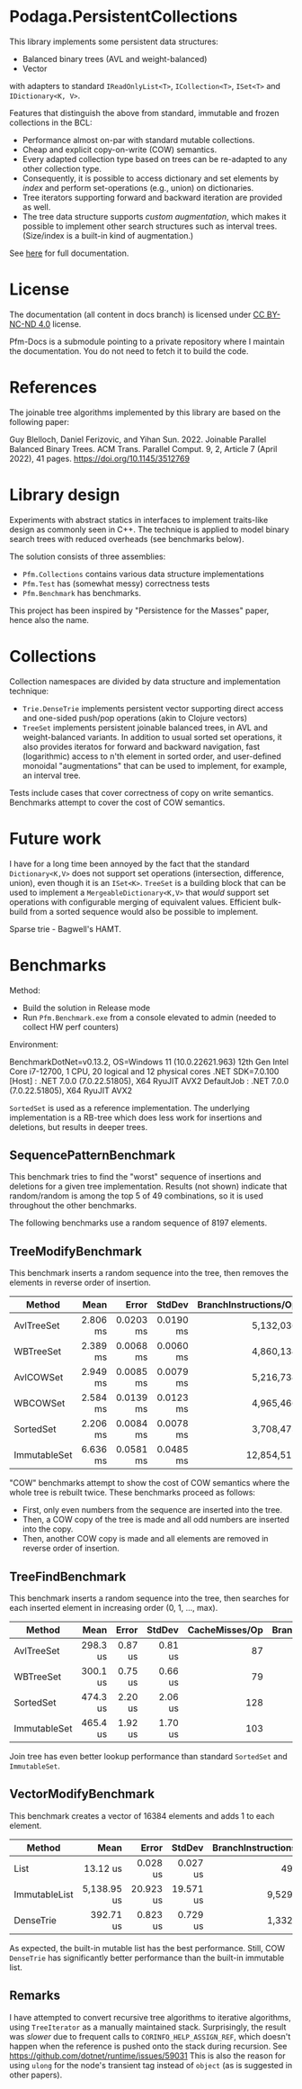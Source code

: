 # Podaga.PersistentCollections

This library implements some persistent data structures:

- Balanced binary trees (AVL and weight-balanced)
- Vector

with adapters to standard `IReadOnlyList<T>`, `ICollection<T>`, `ISet<T>` and `IDictionary<K, V>`.

Features that distinguish the above from standard, immutable and frozen collections in the BCL:

- Performance almost on-par with standard mutable collections.
- Cheap and explicit copy-on-write (COW) semantics.
- Every adapted collection type based on trees can be re-adapted to any other collection type.
- Consequently, it is possible to access dictionary and set elements by _index_ and perform set-operations (e.g., union) on dictionaries.
- Tree iterators supporting forward and backward iteration are provided as well.
- The tree data structure supports _custom augmentation_, which makes it possible to implement other search structures such
  as interval trees. (Size/index is a built-in kind of augmentation.)

See [here](TODO!) for full documentation.

# License

The documentation (all content in docs branch) is licensed under [CC BY-NC-ND 4.0](https://creativecommons.org/licenses/by-nc-nd/4.0/) license.

Pfm-Docs is a submodule pointing to a private repository where I maintain the documentation.
You do not need to fetch it to build the code.

# References

The joinable tree algorithms implemented by this library are based on the following paper:

Guy Blelloch, Daniel Ferizovic, and Yihan Sun. 2022. Joinable Parallel Balanced Binary Trees. ACM Trans.
Parallel Comput. 9, 2, Article 7 (April 2022), 41 pages. https://doi.org/10.1145/3512769

# Library design

Experiments with abstract statics in interfaces to implement traits-like design as commonly seen in C++.
The technique is applied to model binary search trees with reduced overheads (see benchmarks below).

The solution consists of three assemblies:

- `Pfm.Collections` contains various data structure implementations
- `Pfm.Test` has (somewhat messy) correctness tests
- `Pfm.Benchmark` has benchmarks.

This project has been inspired by "Persistence for the Masses" paper, hence also the name.

# Collections

Collection namespaces are divided by data structure and implementation technique:

- `Trie.DenseTrie` implements persistent vector supporting direct access and one-sided push/pop operations (akin to Clojure vectors)
- `TreeSet` implements persistent joinable balanced trees, in AVL and weight-balanced variants.  In addition
  to usual sorted set operations, it also provides iteratos for forward and backward navigation, fast (logarithmic)
  access to n'th element in sorted order, and user-defined monoidal "augmentations" that can be used to implement,
  for example, an interval tree.

Tests include cases that cover correctness of copy on write semantics.  Benchmarks attempt to cover the cost of
COW semantics.

# Future work

I have for a long time been annoyed by the fact that the standard `Dictionary<K,V>` does not support set
operations (intersection, difference, union), even though it is an `ISet<K>`.  `TreeSet` is a building block
that can be used to implement a `MergeableDictionary<K,V>` that _would_ support set operations with
configurable merging of equivalent values.  Efficient bulk-build from a sorted sequence would also be possible
to implement.

Sparse trie - Bagwell's HAMT.

# Benchmarks

Method:

- Build the solution in Release mode
- Run `Pfm.Benchmark.exe` from a console elevated to admin (needed to collect HW perf counters)

Environment:

BenchmarkDotNet=v0.13.2, OS=Windows 11 (10.0.22621.963)
12th Gen Intel Core i7-12700, 1 CPU, 20 logical and 12 physical cores
.NET SDK=7.0.100
  [Host]     : .NET 7.0.0 (7.0.22.51805), X64 RyuJIT AVX2
  DefaultJob : .NET 7.0.0 (7.0.22.51805), X64 RyuJIT AVX2

`SortedSet` is used as a reference implementation.  The underlying implementation is a RB-tree which does less
work for insertions and deletions, but results in deeper trees.

## SequencePatternBenchmark

This benchmark tries to find the "worst" sequence of insertions and deletions for a given tree implementation.
Results (not shown) indicate that random/random is among the top 5 of 49 combinations, so it is used throughout
the other benchmarks.

The following benchmarks use a random sequence of 8197 elements.

## TreeModifyBenchmark
This benchmark inserts a random sequence into the tree, then removes the elements in reverse order of insertion.

|       Method |     Mean |     Error |    StdDev | BranchInstructions/Op | InstructionRetired/Op | CacheMisses/Op |     Gen0 |     Gen1 |  Allocated |
|------------- |---------:|----------:|----------:|----------------------:|----------------------:|---------------:|---------:|---------:|-----------:|
|   AvlTreeSet | 2.806 ms | 0.0203 ms | 0.0190 ms |             5,132,036 |            26,197,461 |          5,660 |  27.3438 |   7.8125 |  384.29 KB |
|    WBTreeSet | 2.389 ms | 0.0068 ms | 0.0060 ms |             4,860,134 |            27,351,823 |          5,278 |  27.3438 |   7.8125 |  384.29 KB |
|    AvlCOWSet | 2.949 ms | 0.0085 ms | 0.0079 ms |             5,216,734 |            26,441,406 |          8,294 |  62.5000 |  39.0625 |  833.37 KB |
|     WBCOWSet | 2.584 ms | 0.0139 ms | 0.0123 ms |             4,965,466 |            27,795,312 |          8,067 |  62.5000 |  31.2500 |  827.98 KB |
|    SortedSet | 2.206 ms | 0.0084 ms | 0.0078 ms |             3,708,473 |            11,000,260 |          4,551 |  23.4375 |   7.8125 |  320.24 KB |
| ImmutableSet | 6.636 ms | 0.0581 ms | 0.0485 ms |            12,854,511 |            54,083,333 |         43,002 | 757.8125 | 460.9375 | 9713.33 KB |

"COW" benchmarks attempt to show the cost of COW semantics where the whole tree is rebuilt twice.  These benchmarks
proceed as follows:

- First, only even numbers from the sequence are inserted into the tree.
- Then, a COW copy of the tree is made and all odd numbers are inserted into the copy.
- Then, another COW copy is made and all elements are removed in reverse order of insertion.

## TreeFindBenchmark

This benchmark inserts a random sequence into the tree, then searches for each inserted element in increasing order (0, 1, ..., max).

|       Method |     Mean |   Error |  StdDev | CacheMisses/Op | BranchInstructions/Op | InstructionRetired/Op |
|------------- |---------:|--------:|--------:|---------------:|----------------------:|----------------------:|
|   AvlTreeSet | 298.3 us | 0.87 us | 0.81 us |             87 |               375,178 |             1,208,659 |
|    WBTreeSet | 300.1 us | 0.75 us | 0.66 us |             79 |               383,311 |             1,229,199 |
|    SortedSet | 474.3 us | 2.20 us | 2.06 us |            128 |             1,050,059 |             2,901,164 |
| ImmutableSet | 465.4 us | 1.92 us | 1.70 us |            103 |             1,169,875 |             2,992,643 |

Join tree has even better lookup performance than standard `SortedSet` and `ImmutableSet`.

## VectorModifyBenchmark

This benchmark creates a vector of 16384 elements and adds 1 to each element.

|        Method |        Mean |     Error |    StdDev | BranchInstructions/Op | InstructionRetired/Op | CacheMisses/Op |
|-------------- |------------:|----------:|----------:|----------------------:|----------------------:|---------------:|
|          List |    13.12 us |  0.028 us |  0.027 us |                49,407 |               280,485 |              2 |
| ImmutableList | 5,138.95 us | 20.923 us | 19.571 us |             9,529,344 |            43,057,812 |         57,847 |
|     DenseTrie |   392.71 us |  0.823 us |  0.729 us |             1,332,262 |             6,028,385 |             54 |

As expected, the built-in mutable list has the best performance.  Still, COW `DenseTrie` has significantly better performance
than the built-in immutable list.

## Remarks

I have attempted to convert recursive tree algorithms to iterative algorithms, using `TreeIterator` as a manually
maintained stack.  Surprisingly, the result was _slower_ due to frequent calls to `CORINFO_HELP_ASSIGN_REF`, which
doesn't happen when the reference is pushed onto the stack during recursion.
See https://github.com/dotnet/runtime/issues/59031  This is also the reason for using `ulong` for the node's transient
tag instead of `object` (as is suggested in other papers).
